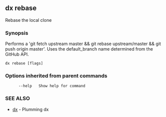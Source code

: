 ## dx rebase

Rebase the local clone

### Synopsis

Performs a 'git fetch upstream master && git rebase upstream/master && git push origin master'.  Uses the default_branch name determined from the GitHub API.

```
dx rebase [flags]
```

### Options inherited from parent commands

```
      --help   Show help for command
```

### SEE ALSO

* [dx](dx.md)	 - Plumming dx

